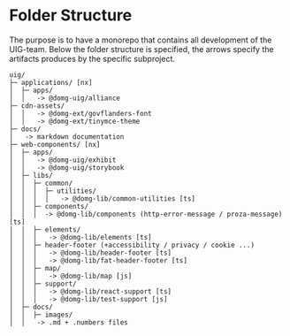 # Folder Structure

The purpose is to have a monorepo that contains all development of the UIG-team.
Below the folder structure is specified, the arrows specify the artifacts produces by the specific subproject.

```
uig/
├─ applications/ [nx]
│  ├─ apps/
│  │   -> @domg-uig/alliance
├─ cdn-assets/
│  │   -> @domg-ext/govflanders-font
│  │   -> @domg-ext/tinymce-theme
├─ docs/
│   -> markdown documentation 
├─ web-components/ [nx]
│  ├─ apps/
│  │   -> @domg-uig/exhibit
│  │   -> @domg-uig/storybook
│  ├─ libs/
│  │  ├─ common/
│  │  │  ├─ utilities/
│  │  │  │   -> @domg-lib/common-utilities [ts]
│  │  ├─ components/
│  │  │  -> @domg-lib/components (http-error-message / proza-message) [ts]
│  │  ├─ elements/
│  │  │   -> @domg-lib/elements [ts]
│  │  ├─ header-footer (+accessibility / privacy / cookie ...)
│  │  │   -> @domg-lib/header-footer [ts]
│  │  │   -> @domg-lib/fat-header-footer [ts]
│  │  ├─ map/
│  │  │   -> @domg-lib/map [js]
│  │  ├─ support/
│  │  │   -> @domg-lib/react-support [ts]
│  │  │   -> @domg-lib/test-support [js]
│  ├─ docs/
│  │  ├─ images/
│  │   -> .md + .numbers files
```
